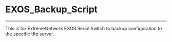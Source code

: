 # EXOS_Backup_Script
--------------------
This is for ExtremeNetwork EXOS Serial Switch to backup configuration to the specific tftp server.
